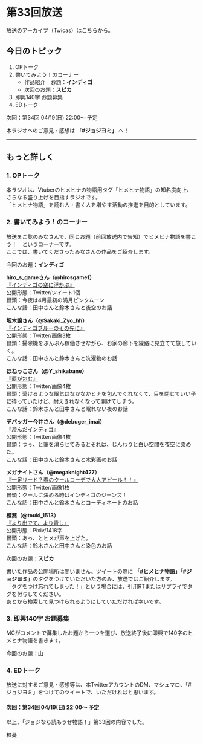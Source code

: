 # 第33回放送

放送のアーカイブ（Twicas）は[こちら](https://twitcasting.tv/hmhnstory_radio/movie/605799700)から。  

## 今日のトピック
1. OPトーク
1. 書いてみよう！のコーナー
    - 作品紹介　お題：<b>インディゴ</b>
    - 次回のお題：<b>スピカ</b>
1. 即興140字 お題募集
1. EDトーク

次回：第34回 04/19(日) 22:00～ 予定  

本ラジオへのご意見・感想は **「#ジョジヨミ」** へ！

---

## もっと詳しく
### 1. OPトーク

本ラジオは、Vtuberのヒメヒナの物語用タグ「ヒメヒナ物語」の知名度向上、さらなる盛り上げを目指すラジオです。  
「ヒメヒナ物語」を読む人・書く人を増やす活動の推進を目的としています。  

### 2. 書いてみよう！のコーナー
放送をご覧のみなさんで、同じお題（前回放送内で告知）でヒメヒナ物語を書こう！　というコーナーです。  
ここでは、書いてくださったみなさんの作品をご紹介します。

今回のお題：<b>インディゴ</b>

**hiro_s_gameさん（@hirosgame1）**  
[『インディゴの空に浮かぶ』](https://twitter.com/hirosgame1/status/1247526335926292484?s=20)  
公開形態：Twitter/ツイート1個  
冒頭：今夜は4月最初の満月ピンクムーン  
こんな話：田中さんと鈴木さんと夜空のお話  

**坂木譲さん（@Sakaki_Zyo_hh）**  
[『インディゴブルーのその先に』](https://twitter.com/Sakaki_Zyo_hh/status/1247108268293361664?s=20)  
公開形態：Twitter/画像3枚  
冒頭：掃除機をぶんぶん稼働させながら、お家の廊下を線路に見立てて旅していく。  
こんな話：田中さんと鈴木さんと洗濯物のお話  

**ほねっこさん（@Y_shikabane）**  
[『藍が包む』](https://twitter.com/Y_shikabane/status/1248957288229920769?s=20)  
公開形態：Twitter/画像4枚  
冒頭：蕩けるような眠気はなかなかヒナを包んでくれなくて、目を閉じていい子に待っていたけど、耐えきれなくなって開けてしまう。  
こんな話：鈴木さんと田中さんと眠れない夜のお話  

**デバッガー今井さん（@debuger_imai）**  
[『滲んだインディゴ』](https://twitter.com/debuger_imai/status/1249014116607381504?s=20)  
公開形態：Twitter/画像4枚  
冒頭：つぅ、と筆を滑らせてみるとそれは、じんわりと白い空間を夜空に染めた。  
こんな話：田中さんと鈴木さんと水彩画のお話  

**メガナイトさん（@megaknight427）**  
[『一足リード？春のクールコーデで大人アピール！！』](https://twitter.com/megaknight427/status/1249079587599872001?s=20)  
公開形態：Twitter/画像1枚  
冒頭：クールに決める時はインディゴのジーンズ！  
こんな話：田中さんと鈴木さんとコーディネートのお話

**橙葵（@touki_1513）**  
[『より出でて、より青し』](https://twitter.com/touki_1513/status/1249263695403728896?s=20)  
公開形態：Pixiv/1418字  
冒頭：あっ、とヒメが声を上げた。  
こんな話：鈴木さんと田中さんと染色のお話  

次回のお題：<b>スピカ</b>

書いた作品の公開場所は問いません。ツイートの際に <b>「#ヒメヒナ物語」「#ジョジヨミ」</b>のタグをつけていただいた方のみ、放送ではご紹介します。  
「タグをつけ忘れてしまった！」という場合には、引用RTまたはリプライでタグを付与してください。  
あとから検索して見つけられるようにしていただければ幸いです。  

### 3. 即興140字 お題募集
MCがコメントで募集したお題から一つを選び、放送終了後に即興で140字のヒメヒナ物語を書きます。

今回のお題：[山](https://twitter.com/hmhnStory_Radio/status/1249287913809928192?s=20)

### 4. EDトーク

放送に対するご意見・感想等は、本TwitterアカウントのDM、マシュマロ、「#ジョジヨミ」をつけてのツイートで、いただければと思います。

#### 次回：第34回 04/19(日) 22:00～ 予定  

以上、「ジョジなら読もうぜ物語！」第33回の内容でした。

橙葵
